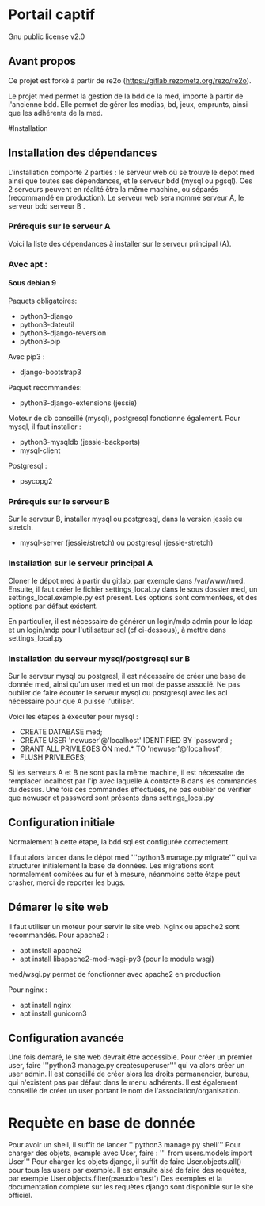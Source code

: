 # Portail captif

Gnu public license v2.0

## Avant propos 

Ce projet est forké à partir de re2o  (https://gitlab.rezometz.org/rezo/re2o).

Le projet med permet la gestion de la bdd de la med, importé à partir de l'ancienne bdd. Elle permet de gérer les medias, bd, jeux, emprunts, ainsi que les adhérents de la med.

#Installation

## Installation des dépendances

L'installation comporte 2 parties : le serveur web où se trouve le depot med ainsi que toutes ses dépendances, et le serveur bdd (mysql ou pgsql). Ces 2 serveurs peuvent en réalité être la même machine, ou séparés (recommandé en production).
Le serveur web sera nommé serveur A, le serveur bdd serveur B .

### Prérequis sur le serveur A

Voici la liste des dépendances à installer sur le serveur principal (A).

### Avec apt :

#### Sous debian 9
Paquets obligatoires:
 * python3-django 
 * python3-dateutil 
 * python3-django-reversion 
 * python3-pip

Avec pip3 :
 * django-bootstrap3

Paquet recommandés:
 * python3-django-extensions (jessie)

Moteur de db conseillé (mysql), postgresql fonctionne également.
Pour mysql, il faut installer : 
 * python3-mysqldb (jessie-backports)
 * mysql-client

Postgresql :
 * psycopg2

### Prérequis sur le serveur B

Sur le serveur B, installer mysql ou postgresql, dans la version jessie ou stretch.
 * mysql-server (jessie/stretch) ou postgresql (jessie-stretch)

### Installation sur le serveur principal A

Cloner le dépot med à partir du gitlab, par exemple dans /var/www/med.
Ensuite, il faut créer le fichier settings_local.py dans le sous dossier med, un settings_local.example.py est présent. Les options sont commentées, et des options par défaut existent.

En particulier, il est nécessaire de générer un login/mdp admin pour le ldap et un login/mdp pour l'utilisateur sql (cf ci-dessous), à mettre dans settings_local.py

### Installation du serveur mysql/postgresql sur B

Sur le serveur mysql ou postgresl, il est nécessaire de créer une base de donnée med, ainsi qu'un user med et un mot de passe associé. Ne pas oublier de faire écouter le serveur mysql ou postgresql avec les acl nécessaire pour que A puisse l'utiliser.

Voici les étapes à éxecuter pour mysql :
 * CREATE DATABASE med;
 * CREATE USER 'newuser'@'localhost' IDENTIFIED BY 'password';
 * GRANT ALL PRIVILEGES ON med.* TO 'newuser'@'localhost';
 * FLUSH PRIVILEGES;

Si les serveurs A et B ne sont pas la même machine, il est nécessaire de remplacer localhost par l'ip avec laquelle A contacte B dans les commandes du dessus.
Une fois ces commandes effectuées, ne pas oublier de vérifier que newuser et password sont présents dans settings_local.py

## Configuration initiale

Normalement à cette étape, la bdd sql est configurée correctement.

Il faut alors lancer dans le dépot med '''python3 manage.py migrate''' qui va structurer initialement la base de données.
Les migrations sont normalement comitées au fur et à mesure, néanmoins cette étape peut crasher, merci de reporter les bugs.

## Démarer le site web

Il faut utiliser un moteur pour servir le site web. Nginx ou apache2 sont recommandés.
Pour apache2 :
 * apt install apache2
 * apt install libapache2-mod-wsgi-py3 (pour le module wsgi)

med/wsgi.py permet de fonctionner avec apache2 en production

Pour nginx :
 * apt install nginx
 * apt install gunicorn3


## Configuration avancée

Une fois démaré, le site web devrait être accessible. 
Pour créer un premier user, faire '''python3 manage.py createsuperuser''' qui va alors créer un user admin.
Il est conseillé de créer alors les droits permanencier, bureau, qui n'existent pas par défaut dans le menu adhérents.
Il est également conseillé de créer un user portant le nom de l'association/organisation.

# Requète en base de donnée

Pour avoir un shell, il suffit de lancer '''python3 manage.py shell'''
Pour charger des objets, example avec User, faire : ''' from users.models import User'''
Pour charger les objets django, il suffit de faire User.objects.all() pour tous les users par exemple. 
Il est ensuite aisé de faire des requètes, par exemple User.objects.filter(pseudo='test')
Des exemples et la documentation complète sur les requètes django sont disponible sur le site officiel.

